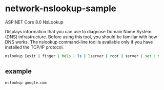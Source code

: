 # network-nslookup-sample
ASP.NET Core 8.0 NsLookup

Displays information that you can use to diagnose Domain Name System (DNS) infrastructure. Before using this tool, you should be familiar with how DNS works. The nslookup command-line tool is available only if you have installed the TCP/IP protocol.

```sh
nslookup [exit | finger | help | ls | lserver | root | server | set | view] [options]
```


## example

```sh
nslookup google.com
```
